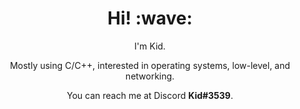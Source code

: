 <h1 align='center'> Hi! :wave:</h1>
<p align='center'>
I'm Kid.
</p>

<p align='center'>Mostly using C/C++, interested in operating systems, low-level, and networking</a>.</p>
<p align='center'>You can reach me at Discord <b>Kid#3539</b></a>.</p>
